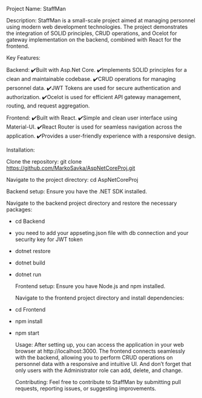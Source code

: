   Project Name: StaffMan
  
  Description:
StaffMan is a small-scale project aimed at managing personnel using modern web development technologies. The project demonstrates the integration of SOLID principles, CRUD operations, and Ocelot for gateway implementation on the backend, combined with React for the frontend.

  Key Features:
  
  Backend:
✔️Built with Asp.Net Core.
✔️Implements SOLID principles for a clean and maintainable codebase.
✔️CRUD operations for managing personnel data.
✔️JWT Tokens are used for secure authentication and authorization.
✔️Ocelot is used for efficient API gateway management, routing, and request aggregation.

  Frontend:
✔️Built with React.
✔️Simple and clean user interface using Material-UI.
✔️React Router is used for seamless navigation across the application.
✔️Provides a user-friendly experience with a responsive design.

  Installation:
  
  Clone the repository:
git clone https://github.com/MarkoSavka/AspNetCoreProj.git

  Navigate to the project directory:
cd AspNetCoreProj

  Backend setup:
Ensure you have the .NET SDK installed.

  Navigate to the backend project directory and restore the necessary packages:
- cd Backend
- you need to add your appseting.json file with db connection and your security key for JWT token
- dotnet restore
- dotnet build
- dotnet run

  Frontend setup:
Ensure you have Node.js and npm installed.

  Navigate to the frontend project directory and install dependencies:
- cd Frontend
- npm install
- npm start

  Usage:
After setting up, you can access the application in your web browser at http://localhost:3000. The frontend connects seamlessly with the backend, allowing you to perform CRUD operations on personnel data with a responsive and intuitive UI. And don’t forget that only users with the Administrator role can add, delete, and change.

  Contributing:
Feel free to contribute to StaffMan by submitting pull requests, reporting issues, or suggesting improvements.
